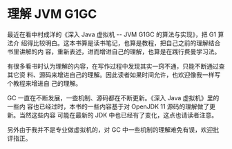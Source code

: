 # 理解 JVM G1GC

最近在看中村成洋的《深入 Java 虚拟机 -- JVM G1GC 的算法与实现》，把 G1 算法介
绍得比较明白。这本书算是读书笔记，也算是教程，把自己之前的理解结合书里讲解的内
容，重新表述，进而增进自己的理解，也算是在践行费曼学习法。

有很多看书时认为理解的内容，在写作过程中发现其实一窍不通，只能不断通过查其它资
料、源码来增进自己的理解。因此读者如果时间允许，也欢迎像我一样写个教程来增进自
己的理解。

GC 一直在不断发展，一些机制、源码都在不断更新。《深入 Java 虚拟机》里的一些内
容也已经过时，本书的一些内容基于对 OpenJDK 11 源码的理解做了更新。当然这些内容
可能在最新的 JDK 中也已经有了变化，这点也请读者注意。

另外由于我并不是专业做虚拟机的，对 GC 中一些机制的理解难免有误，欢迎批评指正。
